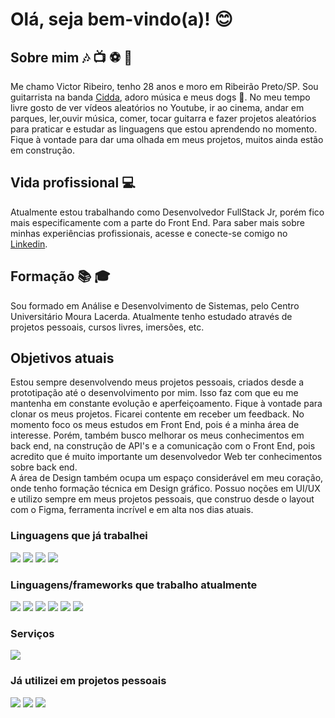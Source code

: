 # Olá, seja bem-vindo(a)! :blush:

## Sobre mim :notes: :tv: :soccer: :guitar:

Me chamo Victor Ribeiro, tenho 28 anos e moro em Ribeirão Preto/SP. Sou guitarrista na banda [Cidda](https://open.spotify.com/artist/5FTwWPk1HLmQ8Jc4mYRM0t?si=ytkwlocpR1mVSsX_Js_xuA), adoro música e meus dogs :dog:.
No meu tempo livre gosto de ver vídeos aleatórios no Youtube, ir ao cinema, andar em parques, ler,ouvir música, comer, tocar guitarra e fazer projetos aleatórios para praticar e estudar as linguagens que estou aprendendo no momento. Fique à vontade para dar uma olhada em meus projetos, muitos ainda estão em construção.

## Vida profissional :computer: 
Atualmente estou trabalhando como Desenvolvedor FullStack Jr, porém fico mais especificamente com a parte do Front End. Para saber mais sobre minhas experiências profissionais, acesse e conecte-se comigo no [Linkedin](https://www.linkedin.com/in/victor-ribeiro4231/). 

## Formação :books: :mortar_board:
Sou formado em Análise e Desenvolvimento de Sistemas, pelo Centro Universitário Moura Lacerda. Atualmente tenho estudado através de projetos pessoais, cursos livres, imersões, etc.

## Objetivos atuais
Estou sempre desenvolvendo meus projetos pessoais, criados desde a prototipação até o desenvolvimento por mim. Isso faz com que eu me mantenha em constante evolução e aperfeiçoamento. Fique à vontade para clonar os meus projetos. Ficarei contente em receber um feedback.
No momento foco os meus estudos em Front End, pois é a minha área de interesse. Porém, também busco melhorar os meus conhecimentos em back end, na construção de API's e a comunicação com o Front End, pois acredito que é muito importante um desenvolvedor Web ter conhecimentos sobre back end.  
A área de Design também ocupa um espaço considerável em meu coração, onde tenho formação técnica em Design gráfico. Possuo noções em UI/UX e utilizo sempre em meus projetos pessoais, que construo desde o layout com o Figma, ferramenta incrível e em alta nos dias atuais.

### Linguagens que já trabalhei
![](https://img.shields.io/badge/HTML5-E34F26?style=for-the-badge&logo=html5&logoColor=white)
![](https://img.shields.io/badge/CSS3-1572B6?style=for-the-badge&logo=css3&logoColor=white)
![](https://img.shields.io/badge/JavaScript-F7DF1E?style=for-the-badge&logo=javascript&logoColor=black)
![](https://img.shields.io/badge/PHP-777BB4?style=for-the-badge&logo=php&logoColor=white)

### Linguagens/frameworks que trabalho atualmente
![](https://img.shields.io/badge/C%23-239120?style=for-the-badge&logo=c-sharp&logoColor=white)
![](https://img.shields.io/badge/Angular-DD0031?style=for-the-badge&logo=angular&logoColor=white) 
![](https://img.shields.io/badge/AngularJS-E23237?style=for-the-badge&logo=angularjs&logoColor=white)
![](https://img.shields.io/badge/TypeScript-007ACC?style=for-the-badge&logo=typescript&logoColor=white)
![](https://img.shields.io/badge/Bootstrap-563D7C?style=for-the-badge&logo=bootstrap&logoColor=white)
![](https://img.shields.io/badge/GIT-E44C30?style=for-the-badge&logo=git&logoColor=white)

### Serviços
![](https://img.shields.io/badge/Microsoft_Azure-0089D6?style=for-the-badge&logo=microsoft-azure&logoColor=white)

### Já utilizei em projetos pessoais
![](https://img.shields.io/badge/Tailwind_CSS-38B2AC?style=for-the-badge&logo=tailwind-css&logoColor=white)
![](https://img.shields.io/badge/Bootstrap-563D7C?style=for-the-badge&logo=bootstrap&logoColor=white)
![](https://img.shields.io/badge/Netlify-00C7B7?style=for-the-badge&logo=netlify&logoColor=white)
